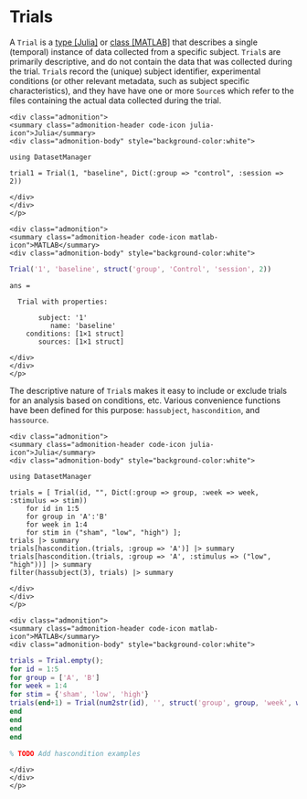 # Trials

A `Trial` is a [type [Julia]](../../julia-reference#DatasetManager.Trial) or [class
[MATLAB]](../../matlab-reference#Trial) that describes a single (temporal) instance of data
collected from a specific subject. `Trial`s are primarily descriptive, and do not contain
the data that was collected during the trial. `Trial`s record the (unique) subject
identifier, experimental conditions (or other relevant metadata, such as subject specific
characteristics), and they have have one or more `Source`s which refer to the files
containing the actual data collected during the trial.

```@raw html
<div class="admonition">
<summary class="admonition-header code-icon julia-icon">Julia</summary>
<div class="admonition-body" style="background-color:white">
```

```@setup trials
using DatasetManager
```

```@repl trials
trial1 = Trial(1, "baseline", Dict(:group => "control", :session => 2))
```

```@raw html
</div>
</div>
</p>
```

```@raw html
<div class="admonition">
<summary class="admonition-header code-icon matlab-icon">MATLAB</summary>
<div class="admonition-body" style="background-color:white">
```


```matlab
Trial('1', 'baseline', struct('group', 'Control', 'session', 2))
```
```
ans =

  Trial with properties:

       subject: '1'
          name: 'baseline'
    conditions: [1×1 struct]
       sources: [1×1 struct]
```

```@raw html
</div>
</div>
</p>
```

The descriptive nature of `Trial`s makes it easy to include or exclude trials for an
analysis based on conditions, etc. Various convenience functions have been defined for this
purpose: `hassubject`, `hascondition`, and `hassource`.

```@raw html
<div class="admonition">
<summary class="admonition-header code-icon julia-icon">Julia</summary>
<div class="admonition-body" style="background-color:white">
```

```@setup trials
using DatasetManager
```

```@repl trials
trials = [ Trial(id, "", Dict(:group => group, :week => week, :stimulus => stim))
    for id in 1:5
    for group in 'A':'B'
    for week in 1:4
    for stim in ("sham", "low", "high") ];
trials |> summary
trials[hascondition.(trials, :group => 'A')] |> summary
trials[hascondition.(trials, :group => 'A', :stimulus => ("low", "high"))] |> summary
filter(hassubject(3), trials) |> summary
```

```@raw html
</div>
</div>
</p>
```

```@raw html
<div class="admonition">
<summary class="admonition-header code-icon matlab-icon">MATLAB</summary>
<div class="admonition-body" style="background-color:white">
```


```matlab
trials = Trial.empty();
for id = 1:5
for group = ['A', 'B']
for week = 1:4
for stim = {'sham', 'low', 'high'}
trials(end+1) = Trial(num2str(id), '', struct('group', group, 'week', week, 'stim', stim));
end
end
end
end

% TODO Add hascondition examples
```

```@raw html
</div>
</div>
</p>
```






